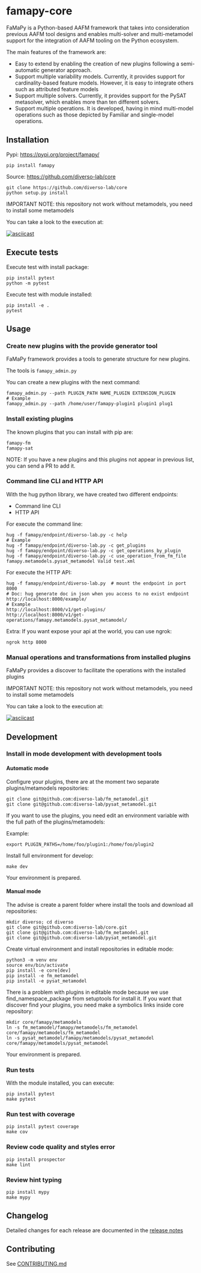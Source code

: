 # famapy-core

FaMaPy is a Python-based AAFM framework that takes into consideration previous AAFM tool designs and enables multi-solver and multi-metamodel support for the integration of AAFM tooling on the Python ecosystem.

The main features of the framework are:
* Easy to extend by enabling the creation of new plugins following a semi-automatic generator approach.
* Support multiple variability models. Currently, it provides support for cardinality-based feature models. However, it is easy to integrate others such as attributed feature models
* Support multiple solvers. Currently, it provides support for the PySAT metasolver, which enables more than ten different solvers.
* Support multiple operations. It is developed, having in mind multi-model operations such as those depicted by Familiar  and single-model operations.


## Installation

Pypi: https://pypi.org/project/famapy/

```
pip install famapy
```

Source: https://github.com/diverso-lab/core

```
git clone https://github.com/diverso-lab/core
python setup.py install
```

IMPORTANT NOTE: this repository not work without metamodels, you need to install some metamodels

You can take a look to the execution at:

[![asciicast](https://asciinema.org/a/366394.svg)](https://asciinema.org/a/366394)

## Execute tests

Execute test with install package:

```
pip install pytest
python -m pytest
```

Execute test with module installed:

```
pip install -e .
pytest
```

## Usage

### Create new plugins with the provide generator tool

FaMaPy framework provides a tools to generate structure for new plugins.

The tools is `famapy_admin.py`

You can create a new plugins with the next command:

```
famapy_admin.py --path PLUGIN_PATH NAME_PLUGIN EXTENSION_PLUGIN
# Example
famapy_admin.py --path /home/user/famapy-plugin1 plugin1 plug1
```

### Install existing plugins

The known plugins that you can install with pip are:

```
famapy-fm
famapy-sat
```

NOTE: If you have a new plugins and this plugins not appear in previous list, you can send a PR to add it.


### Command line CLI and HTTP API

With the hug python library, we have created two different endpoints:

* Command line CLI
* HTTP API

For execute the command line:

```
hug -f famapy/endpoint/diverso-lab.py -c help
# Example
hug -f famapy/endpoint/diverso-lab.py -c get_plugins
hug -f famapy/endpoint/diverso-lab.py -c get_operations_by_plugin
hug -f famapy/endpoint/diverso-lab.py -c use_operation_from_fm_file famapy.metamodels.pysat_metamodel Valid test.xml
```

For execute the HTTP API:

```
hug -f famapy/endpoint/diverso-lab.py  # mount the endpoint in port 8000
# Doc: hug generate doc in json when you access to no exist endpoint
http://localhost:8000/example/
# Example
http://localhost:8000/v1/get-plugins/
http://localhost:8000/v1/get-operations/famapy.metamodels.pysat_metamodel/
```

Extra: If you want expose your api at the world, you can use ngrok:

```
ngrok http 8000
```

### Manual operations and transformations from installed plugins

FaMaPy provides a discover to facilitate the operations with the installed plugins

IMPORTANT NOTE: this repository not work without metamodels, you need to install some metamodels

You can take a look to the execution at:

[![asciicast](https://asciinema.org/a/366394.svg)](https://asciinema.org/a/366394)



## Development

### Install in mode development with development tools

#### Automatic mode

Configure your plugins, there are at the moment two separate plugins/metamodels repositories:

```
git clone git@github.com:diverso-lab/fm_metamodel.git
git clone git@github.com:diverso-lab/pysat_metamodel.git
```

If you want to use the plugins, you need edit an environment variable with the full path of the plugins/metamodels:

Example:

```
export PLUGIN_PATHS=/home/foo/plugin1:/home/foo/plugin2
```

Install full environment for develop:

```
make dev
```

Your environment is prepared.


#### Manual mode

The advise is create a parent folder where install the tools and download all repositories:

```
mkdir diverso; cd diverso
git clone git@github.com:diverso-lab/core.git
git clone git@github.com:diverso-lab/fm_metamodel.git
git clone git@github.com:diverso-lab/pysat_metamodel.git
```

Create virtual environment and install repositories in editable mode:

```
python3 -m venv env
source env/bin/activate
pip install -e core[dev]
pip install -e fm_metamodel
pip install -e pysat_metamodel
```

There is a problem with plugins in editable mode because we use find_namespace_package from setuptools for install it.
If you want that discover find your plugins, you need make a symbolics links inside core repository:

```
mkdir core/famapy/metamodels
ln -s fm_metamodel/famapy/metamodels/fm_metamodel core/famapy/metamodels/fm_metamodel
ln -s pysat_metamodel/famapy/metamodels/pysat_metamodel core/famapy/metamodels/pysat_metamodel
```

Your environment is prepared.


### Run tests

With the module installed, you can execute:

```
pip install pytest
make pytest
```


### Run test with coverage

```
pip install pytest coverage
make cov
```


### Review code quality and styles error

```
pip install prospector
make lint
```


### Review hint typing

```
pip install mypy
make mypy
```


## Changelog

Detailed changes for each release are documented in the [release notes](https://github.com/diverso-lab/core/releases)


## Contributing

See [CONTRIBUTING.md](https://github.com/diverso-lab/core/blob/master/CONTRIBUTING.md)
